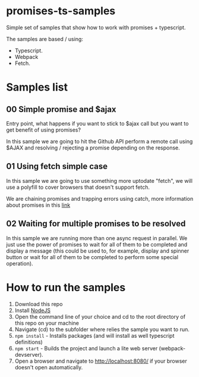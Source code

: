 # promises-ts-samples

Simple set of samples that show how to work with promises + typescript.

The samples are based / using:

* Typescript.
* Webpack
* Fetch.

# Samples list

## 00 Simple promise and $ajax

Entry point, what happens if you want to stick to $ajax call but you want to get benefit of using promises?

In this sample we are going to hit the Github API perform a remote call using $AJAX and resolving / rejecting a promise depending on the response.

## 01 Using fetch simple case

In this sample we are going to use something more uptodate "fetch", we will use a polyfill to cover browsers that doesn't support fetch.

We are chaining promises and trapping errors using catch, more
information about promises in this [link](http://exploringjs.com/es6/ch_promises.html)

## 02 Waiting for multiple promises to be resolved

In this sample we are running more than one async request in parallel. We just use the power of promises to wait for all of them
to be completed and display a message (this could be used to, for example, display and spinner button or wait for all of them to be completed to perform some special operation).

# How to run the samples

1. Download this repo
2. Install [NodeJS](http://www.nodejs.org)  
3. Open the command line of your choice and cd to the root directory of this repo on your machine  
4. Navigate (cd) to the subfolder where relies the sample you want
to run.
6. `npm install` - Installs packages (and will install as well typescript definitions)
7. `npm start` - Builds the project and launch a lite web server (webpack-devserver).
8. Open a browser and navigate to [http://localhost:8080/](http://localhost:8080/) if your browser doesn't open automatically.

